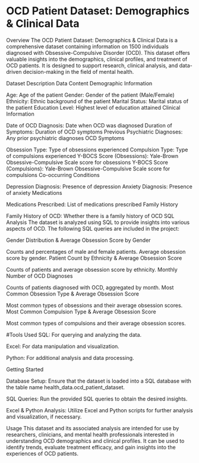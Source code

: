 # OCD Patient Dataset: Demographics & Clinical Data
Overview
The OCD Patient Dataset: Demographics & Clinical Data is a comprehensive dataset containing information on 1500 individuals diagnosed with Obsessive-Compulsive Disorder (OCD). This dataset offers valuable insights into the demographics, clinical profiles, and treatment of OCD patients. It is designed to support research, clinical analysis, and data-driven decision-making in the field of mental health.

Dataset Description
Data Content
Demographic Information

Age: Age of the patient
Gender: Gender of the patient (Male/Female)
Ethnicity: Ethnic background of the patient
Marital Status: Marital status of the patient
Education Level: Highest level of education attained
Clinical Information

Date of OCD Diagnosis: Date when OCD was diagnosed
Duration of Symptoms: Duration of OCD symptoms
Previous Psychiatric Diagnoses: Any prior psychiatric diagnoses
OCD Symptoms

Obsession Type: Type of obsessions experienced
Compulsion Type: Type of compulsions experienced
Y-BOCS Score (Obsessions): Yale-Brown Obsessive-Compulsive Scale score for obsessions
Y-BOCS Score (Compulsions): Yale-Brown Obsessive-Compulsive Scale score for compulsions
Co-occurring Conditions

Depression Diagnosis: Presence of depression
Anxiety Diagnosis: Presence of anxiety
Medications

Medications Prescribed: List of medications prescribed
Family History

Family History of OCD: Whether there is a family history of OCD
SQL Analysis
The dataset is analyzed using SQL to provide insights into various aspects of OCD. The following SQL queries are included in the project:

Gender Distribution & Average Obsession Score by Gender

Counts and percentages of male and female patients.
Average obsession score by gender.
Patient Count by Ethnicity & Average Obsession Score

Counts of patients and average obsession score by ethnicity.
Monthly Number of OCD Diagnoses

Counts of patients diagnosed with OCD, aggregated by month.
Most Common Obsession Type & Average Obsession Score

Most common types of obsessions and their average obsession scores.
Most Common Compulsion Type & Average Obsession Score

Most common types of compulsions and their average obsession scores.


#Tools Used
SQL: For querying and analyzing the data.


Excel: For data manipulation and visualization.


Python: For additional analysis and data processing.


Getting Started

Database Setup: Ensure that the dataset is loaded into a SQL database with the table name health_data.ocd_patient_dataset.

SQL Queries: Run the provided SQL queries to obtain the desired insights.


Excel & Python Analysis: Utilize Excel and Python scripts for further analysis and visualization, if necessary.


Usage
This dataset and its associated analysis are intended for use by researchers, clinicians, and mental health professionals interested in understanding OCD demographics and clinical profiles. It can be used to identify trends, evaluate treatment efficacy, and gain insights into the experiences of OCD patients.
